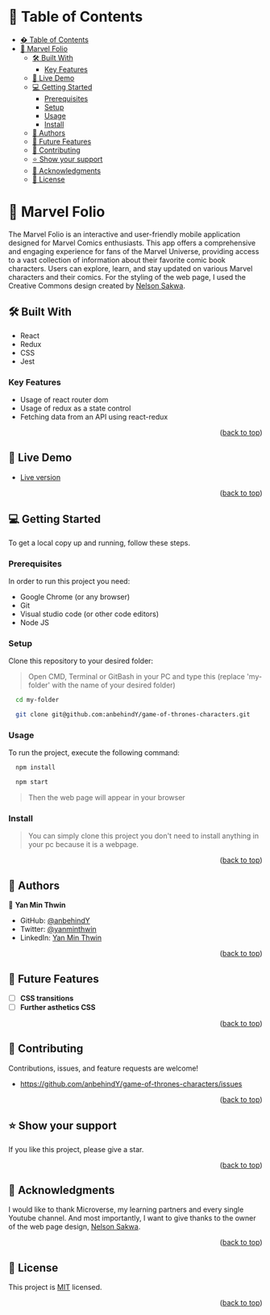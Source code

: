 <a name="readme-top"></a>

<div align="center">
  <br/>
</div>

<!-- TABLE OF CONTENTS -->

# 📗 Table of Contents

- [� Table of Contents](#-table-of-contents)
- [📖 Marvel Folio](#-marvel-folio)
  - [🛠 Built With ](#-built-with-)
    - [Key Features ](#key-features-)
  - [🚀 Live Demo ](#-live-demo-)
  - [💻 Getting Started ](#-getting-started-)
    - [Prerequisites](#prerequisites)
    - [Setup](#setup)
    - [Usage](#usage)
    - [Install](#install)
  - [👥 Authors](#-authors)
  - [🔭 Future Features ](#-future-features-)
  - [🤝 Contributing ](#-contributing-)
  - [⭐️ Show your support ](#️-show-your-support-)
  - [🙏 Acknowledgments ](#-acknowledgments-)
  - [📝 License ](#-license-)

<!-- PROJECT DESCRIPTION -->

# 📖 Marvel Folio<a name="about-project"></a>

 The Marvel Folio is an interactive and user-friendly mobile application designed for Marvel Comics enthusiasts. This app offers a comprehensive and engaging experience for fans of the Marvel Universe, providing access to a vast collection of information about their favorite comic book characters. Users can explore, learn, and stay updated on various Marvel characters and their comics. For the styling of the web page, I used the Creative Commons design created by [Nelson Sakwa](https://www.behance.net/sakwadesignstudio).


## 🛠 Built With <a name="built-with"></a>

- React
- Redux
- CSS 
- Jest

<!-- Features -->

  ### Key Features <a name="key-features"></a>

  - Usage of react router dom
  - Usage of redux as a state control
  - Fetching data from an API using react-redux


<p align="right">(<a href="#readme-top">back to top</a>)</p>


## 🚀 Live Demo <a name="live-demo">
  
  - [Live version](https://mellifluous-haupia-bcf5dd.netlify.app/)
  
  
<p align="right">(<a href="#readme-top">back to top</a>)</p>
  
  
<!-- GETTING STARTED -->

## 💻 Getting Started <a name="getting-started"></a>

To get a local copy up and running, follow these steps.

### Prerequisites

In order to run this project you need:

 - Google Chrome (or any browser)
 - Git
 - Visual studio code (or other code editors)
 - Node JS


### Setup

Clone this repository to your desired folder:

> Open CMD, Terminal or GitBash in your PC and type this (replace 'my-folder' with the name of your desired folder)

```sh
  cd my-folder
```
```sh
  git clone git@github.com:anbehindY/game-of-thrones-characters.git
```


### Usage

To run the project, execute the following command:

```sh
  npm install
```
```sh
  npm start
```
> Then the web page will appear in your browser

### Install

> You can simply clone this project you don't need to install anything in your pc because it is a webpage.

<p align="right">(<a href="#readme-top">back to top</a>)</p>


<!-- AUTHORS -->

##  <a name="authors">👥 Authors</a>

👤 **Yan Min Thwin**

- GitHub: [@anbehindY](https://github.com/anbehindY)
- Twitter: [@yanminthwin](https://twitter.com/yanminthwin)
- LinkedIn: [Yan Min Thwin](https://www.linkedin.com/in/yan-min-thwin-192862215)


<p align="right">(<a href="#readme-top">back to top</a>)</p>

<!-- FUTURE FEATURES -->

## 🔭 Future Features <a name="future-features"></a>

- [ ] **CSS transitions**
- [ ] **Further asthetics CSS**

<p align="right">(<a href="#readme-top">back to top</a>)</p>

<!-- CONTRIBUTING -->

## 🤝 Contributing <a name="contributing"></a>

Contributions, issues, and feature requests are welcome!

- https://github.com/anbehindY/game-of-thrones-characters/issues

<p align="right">(<a href="#readme-top">back to top</a>)</p>

<!-- SUPPORT -->

## ⭐️ Show your support <a name="support"></a>

If you like this project, please give a star.

<p align="right">(<a href="#readme-top">back to top</a>)</p>

<!-- ACKNOWLEDGEMENTS -->

## 🙏 Acknowledgments <a name="acknowledgements"></a>

I would like to thank Microverse, my learning partners and every single Youtube channel. And most importantly,
I want to give thanks to the owner of the web page design, [Nelson Sakwa](https://www.behance.net/sakwadesignstudio).

<p align="right">(<a href="#readme-top">back to top</a>)</p>

<!-- LICENSE -->

## 📝 License <a name="license"></a>

This project is [MIT](./LICENSE) licensed.

<p align="right">(<a href="#readme-top">back to top</a>)</p>
